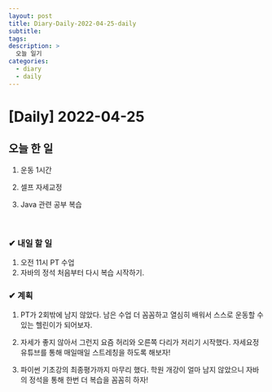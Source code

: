 ```yaml
---
layout: post
title: Diary-Daily-2022-04-25-daily
subtitle:
tags: 
description: >
  오늘 일기
categories:
  - diary
  - daily
---
```


# [Daily] 2022-04-25

<h2>오늘 한 일</h2>

1) 운동 1시간 

2) 셀프 자세교정

3) Java 관련 공부 복습
  
<br>

<h3>✔ 내일 할 일</h3>

1) 오전 11시 PT 수업
2) 자바의 정석 처음부터 다시 복습 시작하기.


<h3>✔ 계획</h3>

  1) PT가 2회밖에 남지 않았다. 남은 수업 더 꼼꼼하고 열심히 배워서 스스로 운동할 수 있는 헬린이가 되어보자.

  2) 자세가 좋지 않아서 그런지 요즘 허리와 오른쪽 다리가 저리기 시작했다. 자세요정 유튜브를 통해 매일매일 스트레칭을 하도록 해보자!
  
  3) 파이썬 기초강의 최종평가까지 마무리 했다. 학원 개강이 얼마 남지 않았으니 자바의 정석을 통해 한번 더 복습을 꼼꼼히 하자!

